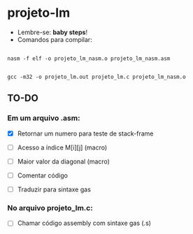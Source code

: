 
# projeto-lm

- Lembre-se: **baby steps**!
- Comandos para compilar:  

```

nasm -f elf -o projeto_lm_nasm.o projeto_lm_nasm.asm

```

```

gcc -m32 -o projeto_lm.out projeto_lm.c projeto_lm_nasm.o

```

## TO-DO 

### Em um arquivo .asm: 

- [x] Retornar um numero para teste de stack-frame  

- [ ] Acesso a índice M[i][j] (macro)  

- [ ] Maior valor da diagonal (macro)

- [ ] Comentar código  

- [ ]  Traduzir para sintaxe gas


### No arquivo projeto_lm.c:

- [ ] Chamar código assembly com sintaxe gas (.s)